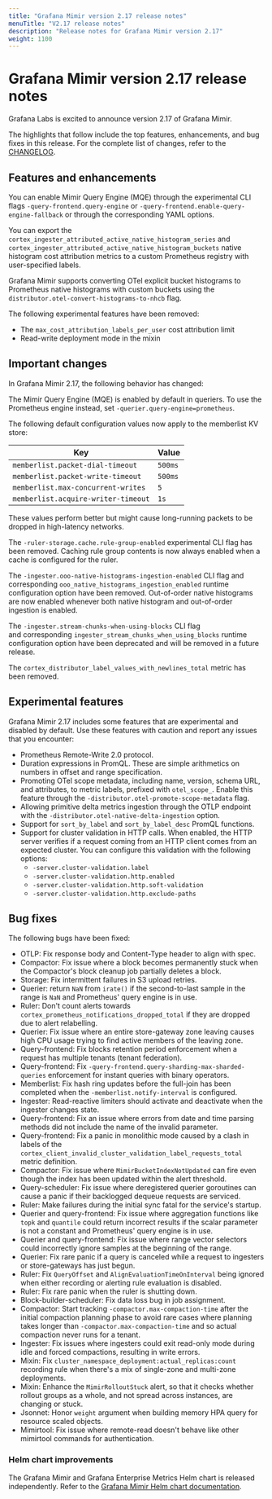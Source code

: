 ```yaml
---
title: "Grafana Mimir version 2.17 release notes"
menuTitle: "V2.17 release notes"
description: "Release notes for Grafana Mimir version 2.17"
weight: 1100
---
```


# Grafana Mimir version 2.17 release notes

<!-- vale Grafana.GoogleWill = NO -->
<!-- vale Grafana.Timeless = NO -->
<!-- Release notes are often future focused -->

Grafana Labs is excited to announce version 2.17 of Grafana Mimir.

The highlights that follow include the top features, enhancements, and bug fixes in this release.
For the complete list of changes, refer to the [CHANGELOG](https://github.com/grafana/mimir/blob/main/CHANGELOG.md).

## Features and enhancements

You can enable Mimir Query Engine (MQE) through the experimental CLI flags `-query-frontend.query-engine` or `-query-frontend.enable-query-engine-fallback` or through the corresponding YAML options.

You can export the `cortex_ingester_attributed_active_native_histogram_series` and `cortex_ingester_attributed_active_native_histogram_buckets` native histogram cost attribution metrics to a custom Prometheus registry with user-specified labels.

Grafana Mimir supports converting OTel explicit bucket histograms to Prometheus native histograms with custom buckets using the `distributor.otel-convert-histograms-to-nhcb` flag.

The following experimental features have been removed:

- The `max_cost_attribution_labels_per_user` cost attribution limit
- Read-write deployment mode in the mixin

## Important changes

In Grafana Mimir 2.17, the following behavior has changed:

The Mimir Query Engine (MQE) is enabled by default in queriers. To use the Prometheus engine instead, set `-querier.query-engine=prometheus`.

The following default configuration values now apply to the memberlist KV store:

| Key                                 | Value   |
| ----------------------------------- | ------- |
| `memberlist.packet-dial-timeout`    | `500ms` |
| `memberlist.packet-write-timeout`   | `500ms` |
| `memberlist.max-concurrent-writes`  | `5`     |
| `memberlist.acquire-writer-timeout` | `1s`    |

These values perform better but might cause long-running packets to be dropped in high-latency networks.

The `-ruler-storage.cache.rule-group-enabled` experimental CLI flag has been removed. Caching rule group contents is now always enabled when a cache is configured for the ruler.

The `-ingester.ooo-native-histograms-ingestion-enabled` CLI flag and corresponding `ooo_native_histograms_ingestion_enabled` runtime configuration option have been removed. Out-of-order native histograms are now enabled whenever both native histogram and out-of-order ingestion is enabled.

The `-ingester.stream-chunks-when-using-blocks` CLI flag and corresponding `ingester_stream_chunks_when_using_blocks` runtime configuration option have been deprecated and will be removed in a future release.

The `cortex_distributor_label_values_with_newlines_total` metric has been removed.

## Experimental features

Grafana Mimir 2.17 includes some features that are experimental and disabled by default.
Use these features with caution and report any issues that you encounter:

- Prometheus Remote-Write 2.0 protocol.
- Duration expressions in PromQL. These are simple arithmetics on numbers in offset and range specification.
- Promoting OTel scope metadata, including name, version, schema URL, and attributes, to metric labels, prefixed with `otel_scope_`. Enable this feature through the `-distributor.otel-promote-scope-metadata` flag.
- Allowing primitive delta metrics ingestion through the OTLP endpoint with the `-distributor.otel-native-delta-ingestion` option.
- Support for `sort_by_label` and `sort_by_label_desc` PromQL functions.
- Support for cluster validation in HTTP calls. When enabled, the HTTP server verifies if a request coming from an HTTP client comes from an expected cluster. You can configure this validation with the following options:
  - `-server.cluster-validation.label`
  - `-server.cluster-validation.http.enabled`
  - `-server.cluster-validation.http.soft-validation`
  - `-server.cluster-validation.http.exclude-paths`

## Bug fixes

The following bugs have been fixed:

- OTLP: Fix response body and Content-Type header to align with spec.
- Compactor: Fix issue where a block becomes permanently stuck when the Compactor's block cleanup job partially deletes a block.
- Storage: Fix intermittent failures in S3 upload retries.
- Querier: return `NaN` from `irate()` if the second-to-last sample in the range is `NaN` and Prometheus' query engine is in use.
- Ruler: Don't count alerts towards `cortex_prometheus_notifications_dropped_total` if they are dropped due to alert relabelling.
- Querier: Fix issue where an entire store-gateway zone leaving causes high CPU usage trying to find active members of the leaving zone.
- Query-frontend: Fix blocks retention period enforcement when a request has multiple tenants (tenant federation).
- Query-frontend: Fix `-query-frontend.query-sharding-max-sharded-queries` enforcement for instant queries with binary operators.
- Memberlist: Fix hash ring updates before the full-join has been completed when the `-memberlist.notify-interval` is configured.
- Ingester: Read-reactive limiters should activate and deactivate when the ingester changes state.
- Query-frontend: Fix an issue where errors from date and time parsing methods did not include the name of the invalid parameter.
- Query-frontend: Fix a panic in monolithic mode caused by a clash in labels of the `cortex_client_invalid_cluster_validation_label_requests_total` metric definition.
- Compactor: Fix issue where `MimirBucketIndexNotUpdated` can fire even though the index has been updated within the alert threshold.
- Query-scheduler: Fix issue where deregistered querier goroutines can cause a panic if their backlogged dequeue requests are serviced.
- Ruler: Make failures during the initial sync fatal for the service's startup.
- Querier and query-frontend: Fix issue where aggregation functions like `topk` and `quantile` could return incorrect results if the scalar parameter is not a constant and Prometheus' query engine is in use.
- Querier and query-frontend: Fix issue where range vector selectors could incorrectly ignore samples at the beginning of the range.
- Querier: Fix rare panic if a query is canceled while a request to ingesters or store-gateways has just begun.
- Ruler: Fix `QueryOffset` and `AlignEvaluationTimeOnInterval` being ignored when either recording or alerting rule evaluation is disabled.
- Ruler: Fix rare panic when the ruler is shutting down.
- Block-builder-scheduler: Fix data loss bug in job assignment.
- Compactor: Start tracking `-compactor.max-compaction-time` after the initial compaction planning phase to avoid rare cases where planning takes longer than `-compactor.max-compaction-time` and so actual compaction never runs for a tenant.
- Ingester: Fix issues where ingesters could exit read-only mode during idle and forced compactions, resulting in write errors.
- Mixin: Fix `cluster_namespace_deployment:actual_replicas:count` recording rule when there's a mix of single-zone and multi-zone deployments.
- Mixin: Enhance the `MimirRolloutStuck` alert, so that it checks whether rollout groups as a whole, and not spread across instances, are changing or stuck.
- Jsonnet: Honor `weight` argument when building memory HPA query for resource scaled objects.
- Mimirtool: Fix issue where remote-read doesn't behave like other mimirtool commands for authentication.

### Helm chart improvements

The Grafana Mimir and Grafana Enterprise Metrics Helm chart is released independently.
Refer to the [Grafana Mimir Helm chart documentation](/docs/helm-charts/mimir-distributed/latest/).
